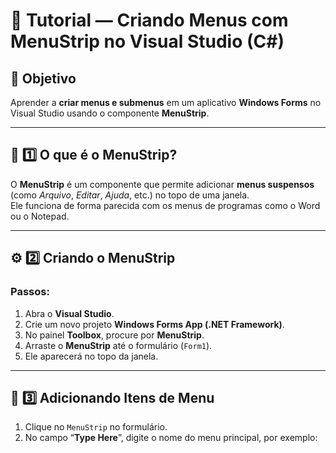 # 🧭 Tutorial — Criando Menus com MenuStrip no Visual Studio (C#)

## 🎯 Objetivo
Aprender a **criar menus e submenus** em um aplicativo **Windows Forms** no Visual Studio usando o componente **MenuStrip**.

---

## 🧱 1️⃣ O que é o MenuStrip?

O **MenuStrip** é um componente que permite adicionar **menus suspensos** (como *Arquivo*, *Editar*, *Ajuda*, etc.) no topo de uma janela.  
Ele funciona de forma parecida com os menus de programas como o Word ou o Notepad.

---

## ⚙️ 2️⃣ Criando o MenuStrip

### Passos:
1. Abra o **Visual Studio**.  
2. Crie um novo projeto **Windows Forms App (.NET Framework)**.  
3. No painel **Toolbox**, procure por **MenuStrip**.  
4. Arraste o **MenuStrip** até o formulário (`Form1`).  
5. Ele aparecerá no topo da janela.

---

## 🧩 3️⃣ Adicionando Itens de Menu

1. Clique no `MenuStrip` no formulário.  
2. No campo “**Type Here**”, digite o nome do menu principal, por exemplo:  

